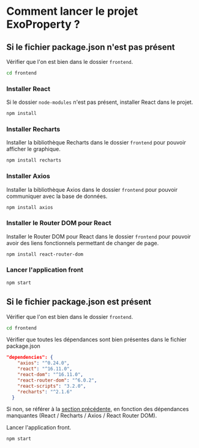 # Comment lancer le projet ExoProperty ?

## Si le fichier package.json n'est pas présent

Vérifier que l'on est bien dans le dossier `frontend`.
```sh
cd frontend
```

### Installer React

Si le dossier `node-modules` n'est pas présent, installer React dans le projet.
```sh
npm install
```

### Installer Recharts

Installer la bibliothèque Recharts dans le dossier `frontend` pour pouvoir afficher le graphique.
```sh
npm install recharts
```

### Installer Axios

Installer la bibliothèque Axios dans le dossier `frontend` pour pouvoir communiquer avec la base de données.
```sh
npm install axios
```

### Installer le Router DOM pour React

Installer le Router DOM pour React dans le dossier `frontend` pour pouvoir avoir des liens fonctionnels permettant de changer de page.
```sh
npm install react-router-dom
```

### Lancer l'application front

```sh
npm start
```


## Si le fichier package.json est présent

Vérifier que l'on est bien dans le dossier `frontend`.
```sh
cd frontend
```

Vérifier que toutes les dépendances sont bien présentes dans le fichier package.json
```json
"dependencies": {
    "axios": "^0.24.0",
    "react": "^16.11.0",
    "react-dom": "^16.11.0",
    "react-router-dom": "^6.0.2",
    "react-scripts": "3.2.0",
    "recharts": "^2.1.6"
  }
```
Si non, se référer à la [section précédente](#si-le-fichier-packagejson-nest-pas-présent), en fonction des dépendances manquantes (React / Recharts / Axios / React Router DOM).

Lancer l'application front.
```sh
npm start
```
